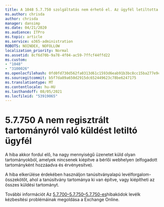 ```yaml
---
title: A 1048 5.7.750 szolgáltatás nem érhető el. Az ügyfél letiltotta a nem regisztrált tartományok küldését
ms.author: chrisda
author: chrisda
manager: dansimp
ms.date: 04/21/2020
ms.audience: ITPro
ms.topic: article
ms.service: o365-administration
ROBOTS: NOINDEX, NOFOLLOW
localization_priority: Normal
ms.assetid: 8cf6d70b-9a78-4f04-ac59-7ffcf44ffd22
ms.custom:
- "1048"
- "3100026"
ms.openlocfilehash: 0fd0fd730d562fa0313d61c1593d6eab91b3bc8cc15ba277e9cd4e4deb6901bd
ms.sourcegitcommit: b5f7da89a650d2915dc652449623c78be6247175
ms.translationtype: MT
ms.contentlocale: hu-HU
ms.lasthandoff: 08/05/2021
ms.locfileid: "53919065"
---
```

# <a name="57750-client-blocked-from-sending-from-unregistered-domain"></a>5.7.750 A nem regisztrált tartományról való küldést letiltó ügyfél

A hiba akkor fordul elő, ha nagy mennyiségű üzenetet küld olyan tartományokból, amelyek nincsenek kiépítve a bérlői webhelyen (elfogadott tartományként hozzáadva és érvényesítve).

A hiba elkerülése érdekében használjon tanúsítványalapú levélforgalom-összekötőt, ahol a tanúsítvány tartománya ki van építve, vagy kiépítheti az összes küldési tartományt.

További információt Az [5.7.700–5.7.750–5.7.750-es](https://go.microsoft.com/fwlink/?linkid=2164955)hibakódok levélk kézbesítési problémáinak megoldása a Exchange Online.